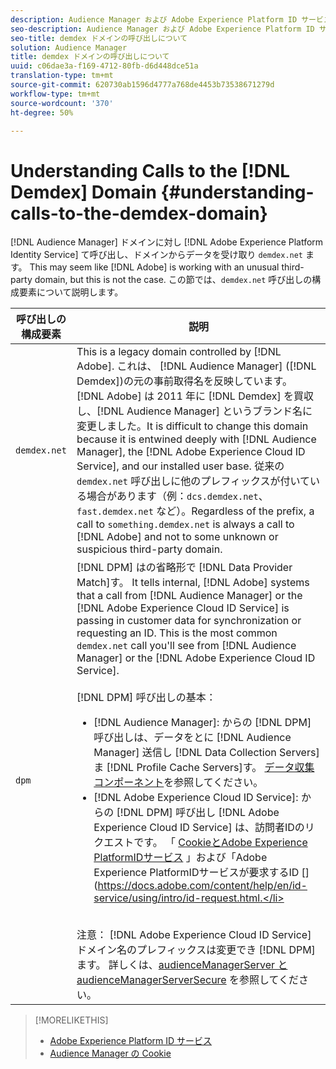 ```yaml
---
description: Audience Manager および Adobe Experience Platform ID サービスは demdex.net ドメインを呼び出し、そこからデータを受け取ります。アドビが見慣れないサードパーティドメインを扱っているように見えるかもしれませんが、そうではありません。この節では、demdex.net 呼び出しの構成要素について説明します。
seo-description: Audience Manager および Adobe Experience Platform ID サービスは demdex.net ドメインを呼び出し、そこからデータを受け取ります。アドビが見慣れないサードパーティドメインを扱っているように見えるかもしれませんが、そうではありません。この節では、demdex.net 呼び出しの構成要素について説明します。
seo-title: demdex ドメインの呼び出しについて
solution: Audience Manager
title: demdex ドメインの呼び出しについて
uuid: c06dae3a-f169-4712-80fb-d6d448dce51a
translation-type: tm+mt
source-git-commit: 620730ab1596d4777a768de4453b73538671279d
workflow-type: tm+mt
source-wordcount: '370'
ht-degree: 50%

---
```



# Understanding Calls to the [!DNL Demdex] Domain {#understanding-calls-to-the-demdex-domain}

[!DNL Audience Manager] ドメインに対し [!DNL Adobe Experience Platform Identity Service] て呼び出し、ドメインからデータを受け取り `demdex.net` ます。 This may seem like [!DNL Adobe] is working with an unusual third-party domain, but this is not the case. この節では、`demdex.net` 呼び出しの構成要素について説明します。

| 呼び出しの構成要素 | 説明 |
|---|---|
| `demdex.net` | This is a legacy domain controlled by [!DNL Adobe]. これは、 [!DNL Audience Manager] ([!DNL Demdex])の元の事前取得名を反映しています。 [!DNL Adobe] は 2011 年に [!DNL Demdex] を買収し、[!DNL Audience Manager] というブランド名に変更しました。It is difficult to change this domain because it is entwined deeply with [!DNL Audience Manager], the [!DNL Adobe Experience Cloud ID Service], and our installed user base. 従来の `demdex.net` 呼び出しに他のプレフィックスが付いている場合があります（例：`dcs.demdex.net`、`fast.demdex.net` など）。Regardless of the prefix, a call to `something.demdex.net` is always a call to [!DNL Adobe] and not to some unknown or suspicious third-party domain. |
| `dpm` | [!DNL DPM] はの省略形で [!DNL Data Provider Match]す。 It tells internal, [!DNL Adobe] systems that a call from [!DNL Audience Manager] or the [!DNL Adobe Experience Cloud ID Service] is passing in customer data for synchronization or requesting an ID. This is the most common `demdex.net` call you&#39;ll see from [!DNL Audience Manager] or the [!DNL Adobe Experience Cloud ID Service]. <br><br>[!DNL DPM] 呼び出しの基本： <ul><li>[!DNL Audience Manager]: からの [!DNL DPM] 呼び出しは、データをとに [!DNL Audience Manager] 送信し [!DNL Data Collection Servers] ま [!DNL Profile Cache Servers]す。 [データ収集コンポーネント](../reference/system-components/components-data-collection.md)を参照してください。</li><li>[!DNL Adobe Experience Cloud ID Service]: からの [!DNL DPM] 呼び出し [!DNL Adobe Experience Cloud ID Service] は、訪問者IDのリクエストです。 「 [CookieとAdobe Experience PlatformIDサービス](https://docs.adobe.com/content/help/ja-JP/id-service/using/intro/cookies.html) 」および「Adobe Experience PlatformIDサービスが要求するID [](https://docs.adobe.com/content/help/en/id-service/using/intro/id-request.html.</li></ul><br>注意： [!DNL Adobe Experience Cloud ID Service] ドメイン名のプレフィックスは変更でき [!DNL DPM] ます。 詳しくは、[audienceManagerServer と audienceManagerServerSecure](https://docs.adobe.com/content/help/ja-JP/id-service/using/id-service-api/configurations/subdomain-config.html) を参照してください。 |

>[!MORELIKETHIS]
>
>* [Adobe Experience Platform ID サービス](https://docs.adobe.com/content/help/ja-JP/id-service/using/home.html)
>* [Audience Manager の Cookie](https://docs.adobe.com/content/help/ja-JP/core-services/interface/ec-cookies/cookies-am.html)

